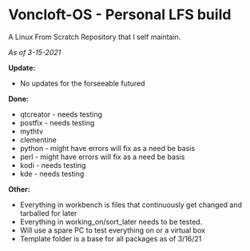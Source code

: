 # Voncloft-OS - Personal LFS build

A Linux From Scratch Repository that I self maintain.

_As of 3-15-2021_

**Update:**
- No updates for the forseeable futured

**Done:**
- qtcreator - needs testing
- postfix - needs testing
- mythtv
- clementine
- python - might have errors will fix as a need be basis
- perl - might have errors will fix as a need be basis
- kodi - needs testing
- kde - needs testing

**Other:**
- Everything in workbench is files that continuously get changed and tarballed for later
- Everything in working_on/sort_later needs to be tested.
- Will use a spare PC to test everything on or a virtual box
- Template folder is a base for all packages as of 3/16/21
